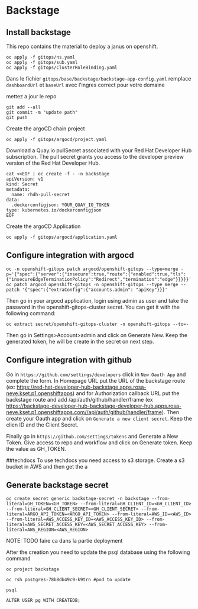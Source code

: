 # Backstage

## Install backstage

This repo contains the material to deploy a janus on openshift.

```shell
oc apply -f gitops/ns.yaml
oc apply -f gitops/sub.yaml
oc apply -f gitops/ClusterRoleBinding.yaml 
```


Dans le fichier ```gitops/base/backstage/backstage-app-config.yaml``` remplace ```dashboardUrl``` et ```baseUrl``` avec l'ingres correct pour votre domaine

mettez a jour le repo

```shell
git add --all
git commit -m "update path"
git push
```

Create the argoCD chain project

```shell
oc apply -f gitops/argocd/project.yaml
```

Download a Quay.io pullSecret associated with your Red Hat Developer Hub subscription. The pull secret grants you access to the developer preview version of the Red Hat Developer Hub.
```
cat <<EOF | oc create -f - -n backstage
apiVersion: v1
kind: Secret
metadata:
  name: rhdh-pull-secret
data:
  .dockerconfigjson: YOUR_QUAY_IO_TOKEN
type: kubernetes.io/dockerconfigjson
EOF
```

Create the argoCD Application

```shell
oc apply -f gitops/argocd/application.yaml
```

## Configure integration with argocd

```shell
oc -n openshift-gitops patch argocd/openshift-gitops --type=merge -p='{"spec":{"server":{"insecure":true,"route":{"enabled":true,"tls":{"insecureEdgeTerminationPolicy":"Redirect","termination":"edge"}}}}}'
oc patch argocd openshift-gitops -n openshift-gitops --type merge --patch '{"spec":{"extraConfig":{"accounts.admin": "apiKey"}}}'
```

Then go in your argocd application, login using admin as user and take the password in the openshift-gitops-cluster secret. You can get it with the following command:

```shell
oc extract secret/openshift-gitops-cluster -n openshift-gitops --to=-
``` 

Then go in Settings>Account>admin and click on Generate New. Keep the generated token, he will be create in the secret on next step.


## Configure integration with github

Go in ```https://github.com/settings/developers``` click in ```New Oauth App``` and complete the form. In Homepage URL put the URL of the backstage route (ex: https://red-hat-developer-hub-backstage.apps.rosa-neve.kset.p1.openshiftapps) and for Authorization callback URL put the backstage route and add /api/auth/github/handler/frame (ex https://backstage-developer-hub-backstage-developer-hub.apps.rosa-neve.kset.p1.openshiftapps.com//api/auth/github/handler/frame). Then create your Oauth app and click on ```Generate a new client secret```. Keep the clien ID and the Client Secret.   

Finally go in ```https://github.com/settings/tokens``` and Generate a New Token. Give access to repo and workflow and click on Generate token. Keep the value as GH_TOKEN.

##techdocs
To use techdocs you need access to s3 storage. Create a s3 bucket in AWS and then get the a

## Generate backstage secret 


```
oc create secret generic backstage-secret -n backstage --from-literal=GH_TOKEN=<GH_TOKEN> --from-literal=GH_CLIENT_ID=<GH_CLIENT_ID> --from-literal=GH_CLIENT_SECRET=<GH_CLIENT_SECRET> --from-literal=ARGO_API_TOKEN=<ARGO_API_TOKEN> --from-literal=AWS_ID=<AWS_ID> --from-literal=AWS_ACCESS_KEY_ID=<AWS_ACCESS_KEY_ID> --from-literal=AWS_SECRET_ACCESS_KEY=<AWS_SECRET_ACCESS_KEY> --from-literal=AWS_REGION=<AWS_REGION>
```

NOTE: TODO faire ca dans la partie deployment

After the creation you need to update the psql database using the following command

```shell
oc project backstage

oc rsh postgres-78b8db49c9-k9trn #pod to update

psql

ALTER USER pg WITH CREATEDB;
```





